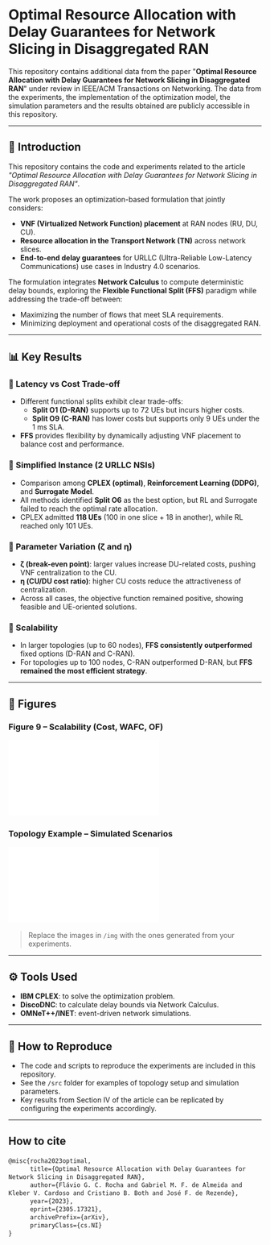 # Optimal Resource Allocation with Delay Guarantees for Network Slicing in Disaggregated RAN

This repository contains additional data from the paper "**Optimal Resource Allocation with Delay Guarantees for Network Slicing in Disaggregated RAN**" under review in IEEE/ACM Transactions on Networking. The data from the experiments, the implementation of the optimization model, the simulation parameters and the results obtained are publicly accessible in this repository.

---

## 📖 Introduction  
This repository contains the code and experiments related to the article *"Optimal Resource Allocation with Delay Guarantees for Network Slicing in Disaggregated RAN"*.  

The work proposes an optimization-based formulation that jointly considers:  

- **VNF (Virtualized Network Function) placement** at RAN nodes (RU, DU, CU).  
- **Resource allocation in the Transport Network (TN)** across network slices.  
- **End-to-end delay guarantees** for URLLC (Ultra-Reliable Low-Latency Communications) use cases in Industry 4.0 scenarios.  

The formulation integrates **Network Calculus** to compute deterministic delay bounds, exploring the **Flexible Functional Split (FFS)** paradigm while addressing the trade-off between:  
- Maximizing the number of flows that meet SLA requirements.  
- Minimizing deployment and operational costs of the disaggregated RAN.  

---

## 📊 Key Results  

### 🔹 Latency vs Cost Trade-off  
- Different functional splits exhibit clear trade-offs:  
  - **Split O1 (D-RAN)** supports up to 72 UEs but incurs higher costs.  
  - **Split O9 (C-RAN)** has lower costs but supports only 9 UEs under the 1 ms SLA.  
- **FFS** provides flexibility by dynamically adjusting VNF placement to balance cost and performance.  

### 🔹 Simplified Instance (2 URLLC NSIs)  
- Comparison among **CPLEX (optimal)**, **Reinforcement Learning (DDPG)**, and **Surrogate Model**.  
- All methods identified **Split O6** as the best option, but RL and Surrogate failed to reach the optimal rate allocation.  
- CPLEX admitted **118 UEs** (100 in one slice + 18 in another), while RL reached only 101 UEs.  

### 🔹 Parameter Variation (ζ and η)  
- **ζ (break-even point)**: larger values increase DU-related costs, pushing VNF centralization to the CU.  
- **η (CU/DU cost ratio)**: higher CU costs reduce the attractiveness of centralization.  
- Across all cases, the objective function remained positive, showing feasible and UE-oriented solutions.  

### 🔹 Scalability  
- In larger topologies (up to 60 nodes), **FFS consistently outperformed** fixed options (D-RAN and C-RAN).  
- For topologies up to 100 nodes, C-RAN outperformed D-RAN, but **FFS remained the most efficient strategy**.  

---

## 📌 Figures  

### Figure 9 – Scalability (Cost, WAFC, OF)  
![Figure 9 - Scalability](larger_topologies_fig.pdf)  

### Topology Example – Simulated Scenarios  
![Topologies](larger_topologies_results.pdf)  

> Replace the images in `/img` with the ones generated from your experiments.  

---

## ⚙️ Tools Used  
- **IBM CPLEX**: to solve the optimization problem.  
- **DiscoDNC**: to calculate delay bounds via Network Calculus.  
- **OMNeT++/INET**: event-driven network simulations.  

---

## 🚀 How to Reproduce  
- The code and scripts to reproduce the experiments are included in this repository.  
- See the `/src` folder for examples of topology setup and simulation parameters.  
- Key results from Section IV of the article can be replicated by configuring the experiments accordingly.  

---


## How to cite
```
@misc{rocha2023optimal,
      title={Optimal Resource Allocation with Delay Guarantees for Network Slicing in Disaggregated RAN}, 
      author={Flávio G. C. Rocha and Gabriel M. F. de Almeida and Kleber V. Cardoso and Cristiano B. Both and José F. de Rezende},
      year={2023},
      eprint={2305.17321},
      archivePrefix={arXiv},
      primaryClass={cs.NI}
}
```
